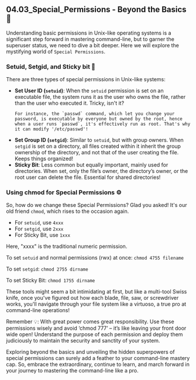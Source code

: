 ## 04.03_Special_Permissions - Beyond the Basics 🚀

Understanding basic permissions in Unix-like operating systems is a significant step forward in mastering command-line, but to garner the superuser status, we need to dive a bit deeper. Here we will explore the mystifying world of `Special Permissions`.

### Setuid, Setgid, and Sticky bit 💫
There are three types of special permissions in Unix-like systems:

- **Set User ID (`setuid`)**: When the `setuid` permission is set on an executable file, the system runs it as the user who owns the file, rather than the user who executed it. Tricky, isn't it?
    ```
    For instance, the `passwd` command, which let you change your password, is executable by everyone but owned by the root, hence when a user runs `passwd`, it's effectively run as root. That's why it can modify '/etc/passwd'!
    ```
- **Set Group ID (`setgid`)**: Similar to `setuid`, but with group owners. When `setgid` is set on a directory, all files created within it inherit the group ownership of the directory, and not that of the user creating the file. Keeps things organized!
- **Sticky Bit**: Less common but equally important, mainly used for directories. When set, only the file’s owner, the directory’s owner, or the root user can delete the file. Essential for shared directories!

### Using chmod for Special Permissions ⚙️
So, how do we change these Special Permissions? Glad you asked! It's our old friend `chmod`, which rises to the occasion again.

- For `setuid`, use `4xxx`
- For `setgid`, use `2xxx`
- For Sticky Bit, use `1xxx`

Here, "xxxx" is the traditional numeric permission.

To set `setuid` and normal permissions (rwx) at once: `chmod 4755 filename`

To set `setgid`: `chmod 2755 dirname`

To set Sticky Bit: `chmod 1755 dirname`

These tools might seem a bit intimidating at first, but like a multi-tool Swiss knife, once you've figured out how each blade, file, saw, or screwdriver works, you'll navigate through your file system like a virtuoso, a true pro at command-line operations! 

Remember 💡: With great power comes great responsibility. Use these permissions wisely and avoid ‘chmod 777’ – it’s like leaving your front door wide open! Understand the purpose of each permission and deploy them judiciously to maintain the security and sanctity of your system.

Exploring beyond the basics and unveiling the hidden superpowers of special permissions can surely add a feather to your command-line mastery cap. So, embrace the extraordinary, continue to learn, and march forward in your journey to mastering the command-line like a pro.
